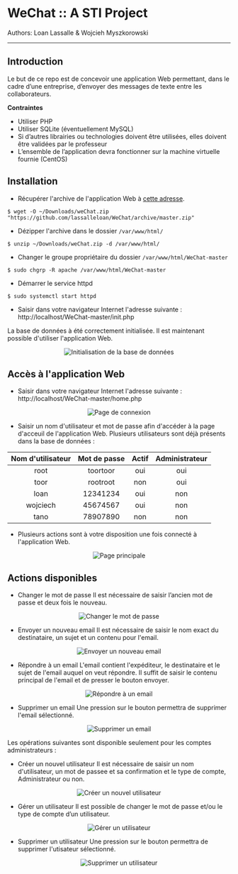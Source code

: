 # WeChat :: A STI Project
Authors: Loan Lassalle & Wojcieh Myszkorowski
***

## Introduction

Le but de ce repo est de concevoir une application Web permettant, dans le cadre d’une entreprise, d’envoyer des messages de texte entre les collaborateurs.

**Contraintes**
- Utiliser PHP
- Utiliser SQLite (éventuellement MySQL)
- Si d’autres librairies ou technologies doivent être utilisées, elles doivent être validées par le professeur
- L’ensemble de l’application devra fonctionner sur la machine virtuelle fournie (CentOS)

## Installation

* Récupérer l'archive de l'application Web à [cette adresse](https://github.com/lassalleloan/WeChat/archive/master.zip "Archive ZIP").

`$ wget -O ~/Downloads/weChat.zip "https://github.com/lassalleloan/WeChat/archive/master.zip"`

* Dézipper l'archive dans le dossier `/var/www/html/`

`$ unzip ~/Downloads/weChat.zip -d /var/www/html/`

* Changer le groupe propriétaire du dossier `/var/www/html/WeChat-master`

`$ sudo chgrp -R apache /var/www/html/WeChat-master`

* Démarrer le service httpd

`$ sudo systemctl start httpd`

* Saisir dans votre navigateur Internet l'adresse suivante : http://localhost/WeChat-master/init.php

La base de données à été correctement initialisée. Il est maintenant possible d'utiliser l'application Web.
<p align="center">
  <img src="./images_manuel/init.png" alt="Initialisation de la base de données">
</p>

## Accès à l'application Web

* Saisir dans votre navigateur Internet l'adresse suivante : http://localhost/WeChat-master/home.php
<p align="center">
  <img src="./images_manuel/login.png" alt="Page de connexion">
</p>

* Saisir un nom d'utilisateur et mot de passe afin d'accéder à la page d'acceuil de l'application Web.
Plusieurs utilisateurs sont déjà présents dans la base de données :

 | Nom d'utilisateur | Mot de passe | Actif | Administrateur |
 |:-----------------:|:------------:|:-----:|:--------------:|
 |        root       |   toortoor   |  oui  |       oui      |
 |        toor       |   rootroot   |  non  |       oui      |
 |        loan       |   12341234   |  oui  |       non      |
 |      wojciech     |   45674567   |  oui  |       non      |
 |        tano       |   78907890   |  non  |       non      |

* Plusieurs actions sont à votre disposition une fois connecté à l'application Web.
<p align="center">
  <img src="./images_manuel/home.png" alt="Page principale">
</p>

## Actions disponibles

* Changer le mot de passe
Il est nécessaire de saisir l’ancien mot de passe et deux fois le nouveau.
<p align="center">
  <img src="./images_manuel/changePassword.png" alt="Changer le mot de passe">
</p>
   
* Envoyer un nouveau email
Il est nécessaire de saisir le nom exact du destinataire, un sujet et un contenu pour l'email.
<p align="center">
  <img src="./images_manuel/writeEmail.png" alt="Envoyer un nouveau email">
</p>
   
* Répondre à un email
L'email contient l'expéditeur, le destinataire et le sujet de l'email auquel on veut répondre.
Il suffit de saisir le contenu principal de l'email et de presser le bouton envoyer.
<p align="center">
  <img src="./images_manuel/reply.png" alt="Répondre à un email">
</p>
   
* Supprimer un email
Une pression sur le bouton permettra de supprimer l'email sélectionné.
<p align="center">
  <img src="./images_manuel/deleteEmail.png" alt="Supprimer un email">
</p>

Les opérations suivantes sont disponible seulement pour les comptes administrateurs :

* Créer un nouvel utilisateur
Il est nécessaire de saisir un nom d'utilisateur, un mot de passee et sa confirmation et le type de compte, Administrateur ou non.
<p align="center">
  <img src="./images_manuel/newUser.png" alt="Créer un nouvel utilisateur">
</p>

* Gérer un utilisateur
Il est possible de changer le mot de passe et/ou le type de compte d’un utilisateur.
<p align="center">
  <img src="./images_manuel/manageUser.png" alt="Gérer un utilisateur">
</p>

* Supprimer un utilisateur
Une pression sur le bouton permettra de supprimer l'utisateur sélectionné.
<p align="center">
  <img src="./images_manuel/deleteUser.png" alt="Supprimer un utilisateur">
</p>
